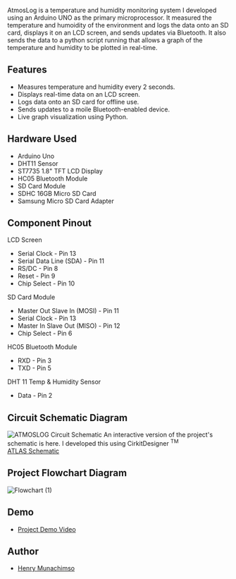 AtmosLog is a temperature and humidity monitoring system I developed using an Arduino UNO as the primary microprocessor. It measured the temperature and humoidity of the environment and logs the data onto an SD card, displays it on an LCD screen, and sends updates via Bluetooth. It also sends the data to a python script running that allows a graph of the temperature and humidity to be plotted in real-time.

## Features
- Measures temperature and humidity every 2 seconds.
- Displays real-time data on an LCD screen.
- Logs data onto an SD card for offline use.
- Sends updates to a moile Bluetooth-enabled device.
- Live graph visualization using Python.

## Hardware Used
- Arduino Uno
- DHT11 Sensor
- ST7735 1.8" TFT LCD Display
- HC05 Bluetooth Module
- SD Card Module
- SDHC 16GB Micro SD Card
- Samsung Micro SD Card Adapter

## Component Pinout
LCD Screen
 - Serial Clock - Pin 13
 - Serial Data Line (SDA) - Pin 11
 - RS/DC - Pin 8
 - Reset - Pin 9
 - Chip Select - Pin 10

SD Card Module
 - Master Out Slave In (MOSI) - Pin 11
 - Serial Clock - Pin 13
 - Master In Slave Out (MISO) - Pin 12
 - Chip Select - Pin 6

HC05 Bluetooth Module
 - RXD - Pin 3
 - TXD - Pin 5

DHT 11 Temp & Humidity Sensor
 - Data - Pin 2
  

## Circuit Schematic Diagram
![ATMOSLOG Circuit Schematic](https://github.com/user-attachments/assets/ba732f60-9805-419e-ac2b-183c2d2098c8)
An interactive version of the project's schematic is here. I developed this using CirkitDesigner <sup>TM</sup> <br>
[ATLAS Schematic](https://app.cirkitdesigner.com/project/08989311-1a96-4825-9ae7-eb9f2e0b62dc)

## Project Flowchart Diagram
![Flowchart (1)](https://github.com/user-attachments/assets/af508ebf-18af-49c7-b62a-dce14c438639)

## Demo
- [Project Demo Video](https://youtu.be/ADbAQRFhFjg?list=TLGG9dOkwP3eu8cwMjAxMjAyNQ)

## Author
- [Henry Munachimso](https://bit.ly/henrymunachimso)

